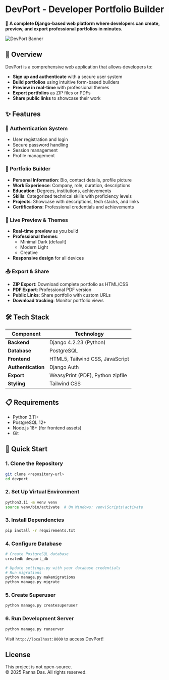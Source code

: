 # DevPort - Developer Portfolio Builder

🚀 **A complete Django-based web platform where developers can create, preview, and export professional portfolios in minutes.**

![DevPort Banner](https://via.placeholder.com/800x200/1e293b/ffffff?text=DevPort+-+Build+Your+Developer+Portfolio)

## 🎯 Overview

DevPort is a comprehensive web application that allows developers to:

- **Sign up and authenticate** with a secure user system
- **Build portfolios** using intuitive form-based builders
- **Preview in real-time** with professional themes
- **Export portfolios** as ZIP files or PDFs
- **Share public links** to showcase their work

## ✨ Features

### 🔐 Authentication System
- User registration and login
- Secure password handling
- Session management
- Profile management

### 📝 Portfolio Builder
- **Personal Information**: Bio, contact details, profile picture
- **Work Experience**: Company, role, duration, descriptions
- **Education**: Degrees, institutions, achievements
- **Skills**: Categorized technical skills with proficiency levels
- **Projects**: Showcase with descriptions, tech stacks, and links
- **Certifications**: Professional credentials and achievements

### 🎨 Live Preview & Themes
- **Real-time preview** as you build
- **Professional themes**:
  - Minimal Dark (default)
  - Modern Light
  - Creative
- **Responsive design** for all devices

### 📤 Export & Share
- **ZIP Export**: Download complete portfolio as HTML/CSS
- **PDF Export**: Professional PDF version
- **Public Links**: Share portfolio with custom URLs
- **Download tracking**: Monitor portfolio views

## 🛠 Tech Stack

| Component | Technology |
|-----------|------------|
| **Backend** | Django 4.2.23 (Python) |
| **Database** | PostgreSQL |
| **Frontend** | HTML5, Tailwind CSS, JavaScript |
| **Authentication** | Django Auth |
| **Export** | WeasyPrint (PDF), Python zipfile |
| **Styling** | Tailwind CSS |

## 📋 Requirements

- Python 3.11+
- PostgreSQL 12+
- Node.js 18+ (for frontend assets)
- Git

## 🚀 Quick Start

### 1. Clone the Repository
```bash
git clone <repository-url>
cd devport
```

### 2. Set Up Virtual Environment
```bash
python3.11 -m venv venv
source venv/bin/activate  # On Windows: venv\Scripts\activate
```

### 3. Install Dependencies
```bash
pip install -r requirements.txt
```

### 4. Configure Database
```bash
# Create PostgreSQL database
createdb devport_db

# Update settings.py with your database credentials
# Run migrations
python manage.py makemigrations
python manage.py migrate
```

### 5. Create Superuser
```bash
python manage.py createsuperuser
```

### 6. Run Development Server
```bash
python manage.py runserver
```

Visit `http://localhost:8000` to access DevPort!




## License

This project is not open-source.  
© 2025 Panna Das. All rights reserved.
